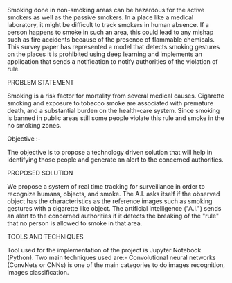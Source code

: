 Smoking done in non-smoking areas can be hazardous for the active smokers as well as the passive smokers. In a place like a medical laboratory, it might be difficult to track smokers in human absence. If a person happens to smoke in such an area, this could lead to any mishap such as fire accidents because of the presence of flammable chemicals. This survey paper has represented a model that detects smoking gestures on the places it is prohibited using deep learning and implements an application that sends a notification to notify authorities of the violation of rule.

PROBLEM STATEMENT

Smoking is a risk factor for mortality from several medical causes. Cigarette smoking and exposure to tobacco smoke are associated with premature death, and a substantial burden on the health-care system. Since smoking is banned in public areas still some people violate this rule and smoke in the no smoking zones.

Objective :-

The objective is to propose a technology driven solution that will help in identifying those people and generate an alert to the concerned authorities.

PROPOSED SOLUTION

We propose a system of real time tracking for surveillance in order to recognize humans, objects, and smoke. The A.I. asks itself if the observed object has the characteristics as the reference images such as smoking gestures with a cigarette like object. The artificial intelligence ("A.I.") sends an alert to the concerned authorities if it detects the breaking of the "rule" that no person is allowed to smoke in that area.

TOOLS AND TECHNIQUES

Tool used for the implementation of the project is Jupyter Notebook (Python). Two main techniques used are:- Convolutional neural networks (ConvNets or CNNs) is one of the main categories to do images recognition, images classification.

